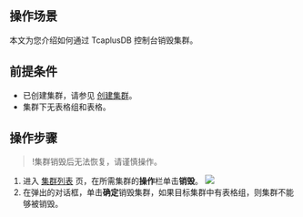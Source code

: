 
## 操作场景 
本文为您介绍如何通过 TcaplusDB 控制台销毁集群。

## 前提条件
- 已创建集群，请参见 [创建集群](https://cloud.tencent.com/document/product/596/38807)。
- 集群下无表格组和表格。

## 操作步骤
>!集群销毁后无法恢复，请谨慎操作。

1. 进入 [集群列表](https://console.cloud.tencent.com/tcaplusdb/app) 页，在所需集群的**操作**栏单击**销毁**。
![](https://qcloudimg.tencent-cloud.cn/raw/2c76c93be1350975998b04c0d9999a4e.png)
2. 在弹出的对话框，单击**确定**销毁集群，如果目标集群中有表格组，则集群不能够被销毁。
